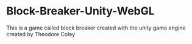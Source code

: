 # Block-Breaker-Unity-WebGL
This is a game called block breaker created with the unity game engine created by Theodore Coley 
